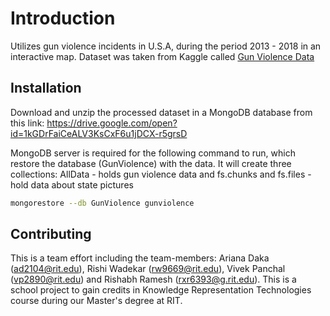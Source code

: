 # Introduction

Utilizes gun violence incidents in U.S.A, during the period 2013 - 2018 in an interactive map. Dataset was taken from Kaggle called [Gun Violence Data](https://www.kaggle.com/jameslko/gun-violence-data)

## Installation

Download and unzip the processed dataset in a MongoDB database from this link: https://drive.google.com/open?id=1kGDrFaiCeALV3KsCxF6u1jDCX-r5grsD

MongoDB server is required for the following command to run, which restore the database (GunViolence) with the data. It will create three collections: AllData - holds gun violence data and fs.chunks and fs.files - hold data about state pictures
```bash
mongorestore --db GunViolence gunviolence
```

## Contributing
This is a team effort including the team-members: Ariana Daka (ad2104@rit.edu), Rishi Wadekar (rw9669@rit.edu), Vivek Panchal (vp2890@rit.edu) and Rishabh Ramesh (rxr6393@g.rit.edu). This is a school project to gain credits in Knowledge Representation Technologies course during our Master's degree at RIT.

